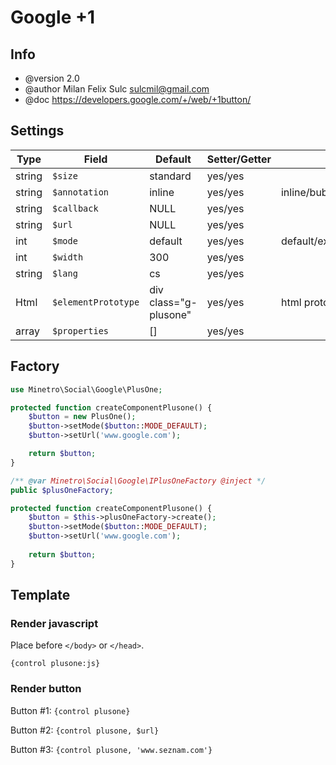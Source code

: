 # Google +1

## Info

* @version 2.0
* @author Milan Felix Sulc <sulcmil@gmail.com>
* @doc https://developers.google.com/+/web/+1button/

## Settings
| Type   | Field               | Default               | Setter/Getter | Info                     |
|--------|---------------------|-----------------------|---------------|--------------------------|
| string | `$size`             | standard              | yes/yes       |                          |
| string | `$annotation`       | inline                | yes/yes       | inline/bubble/none       |
| string | `$callback`         | NULL                  | yes/yes       |                          |
| string | `$url`              | NULL                  | yes/yes       |                          |
| int    | `$mode`             | default               | yes/yes       | default/explicit/dynamic |
| int    | `$width`            | 300                   | yes/yes       |                          |
| string | `$lang`             | cs                    | yes/yes       |                          |
| Html   | `$elementPrototype` | div class="g-plusone" | yes/yes       | html prototype           |
| array  | `$properties`       | []                    | yes/yes       |                          |

## Factory

```php
use Minetro\Social\Google\PlusOne;

protected function createComponentPlusone() {
    $button = new PlusOne();
    $button->setMode($button::MODE_DEFAULT);
    $button->setUrl('www.google.com');

    return $button;
}
```

```php
/** @var Minetro\Social\Google\IPlusOneFactory @inject */
public $plusOneFactory;

protected function createComponentPlusone() {
    $button = $this->plusOneFactory->create();
    $button->setMode($button::MODE_DEFAULT);
    $button->setUrl('www.google.com');
    
    return $button;
}
```

## Template

### Render javascript

Place before `</body>` or `</head>`.

`{control plusone:js}`

### Render button

Button #1: `{control plusone}`

Button #2: `{control plusone, $url}`

Button #3: `{control plusone, 'www.seznam.com'}`
